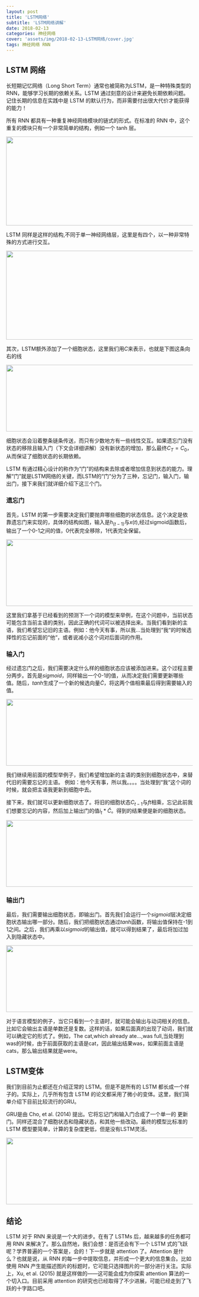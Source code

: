 ```yaml
---
layout: post
title: 'LSTM网络'
subtitle: 'LSTM网络讲解'
date: 2018-02-13
categories: 神经网络
cover: 'assets/img/2018-02-13-LSTM网络/cover.jpg'
tags: 神经网络 RNN
---
```



## LSTM 网络
长短期记忆网络（Long Short Term）通常也被简称为LSTM，是一种特殊类型的RNN，能够学习长期的依赖关系。LSTM 通过刻意的设计来避免长期依赖问题。记住长期的信息在实践中是 LSTM 的默认行为，而非需要付出很大代价才能获得的能力！

所有 RNN 都具有一种重复神经网络模块的链式的形式。在标准的 RNN 中，这个重复的模块只有一个非常简单的结构，例如一个 tanh 层。

<img src="https://raw.githubusercontent.com/terrifyzhao/terrifyzhao.github.io/master/assets/img/2018-02-13-LSTM%E7%BD%91%E7%BB%9C/lstm1.png" width="630" height="240"/>

LSTM 同样是这样的结构,不同于单一神经网络层，这里是有四个，以一种非常特殊的方式进行交互。

<img src="https://raw.githubusercontent.com/terrifyzhao/terrifyzhao.github.io/master/assets/img/2018-02-13-LSTM%E7%BD%91%E7%BB%9C/lstm2.png" width="630" height="240"/>

其次，LSTM额外添加了一个细胞状态，这里我们用$C$来表示，也就是下图这条向右的线

<img src="https://raw.githubusercontent.com/terrifyzhao/terrifyzhao.github.io/master/assets/img/2018-02-13-LSTM%E7%BD%91%E7%BB%9C/lstm3.png" width="600" height="180"/>

细胞状态会沿着整条链条传送，而只有少数地方有一些线性交互。如果遗忘门没有状态的移除且输入门（下文会详细讲解）没有新状态的增加，那么最终$C_T = C_0$，从而保证了细胞状态的长期依赖。

LSTM 有通过精心设计的称作为“门”的结构来去除或者增加信息到状态的能力。理解“门”就是LSTM网络的关键，而LSTM的“门”分为了三种，忘记门，输入门，输出门，接下来我们就详细介绍下这三个门。

### 遗忘门
首先，LSTM 的第一步需要决定我们要抛弃哪些细胞的状态信息。这个决定是依靠遗忘门来实现的，具体的结构如图，输入是$h_{(t-1)}$与$x{(t)}$,经过sigmoid函数后，输出了一个0-1之间的值，0代表完全移除，1代表完全保留。

<img src="https://raw.githubusercontent.com/terrifyzhao/terrifyzhao.github.io/master/assets/img/2018-02-13-LSTM%E7%BD%91%E7%BB%9C/lstm4.png" width="600" height="180"/>

这里我们拿基于已经看到的预测下一个词的模型来举例，在这个问题中，当前状态可能包含当前主语的类别，因此正确的代词可以被选择出来。当我们看到新的主语，我们希望忘记旧的主语。例如：他今天有事，所以我...当处理到“我“的时候选择性的忘记前面的“他“，或者说减小这个词对后面词的作用。

### 输入门
经过遗忘门之后，我们需要决定什么样的细胞状态应该被添加进来。这个过程主要分两步。首先是$sigmoid$，同样输出一个0-1的值，从而决定我们需要更新哪些值。随后，$tanh$生成了一个新的候选向量$\tilde{C}$，将这两个值相乘最后得到需要输入的值。

<img src="https://raw.githubusercontent.com/terrifyzhao/terrifyzhao.github.io/master/assets/img/2018-02-13-LSTM%E7%BD%91%E7%BB%9C/lstm5.png" width="600" height="180"/>

我们继续用前面的模型举例子，我们希望增加新的主语的类别到细胞状态中，来替代旧的需要忘记的主语。 例如：他今天有事，所以我。。。。当处理到“我“这个词的时候，就会把主语我更新到细胞中去。

接下来，我们就可以更新细胞状态了。将旧的细胞状态$C_{t-1}$与$ft$相乘，忘记此前我们想要忘记的内容，然后加上输出门的值$i_t*\tilde{C}$。得到的结果便是新的细胞状态。

<img src="https://raw.githubusercontent.com/terrifyzhao/terrifyzhao.github.io/master/assets/img/2018-02-13-LSTM%E7%BD%91%E7%BB%9C/lstm6.png" width="600" height="180"/>


### 输出门
最后，我们需要输出细胞状态，即输出门。首先我们会运行一个$sigmoid$层决定细胞状态输出哪一部分。随后，我们把细胞状态通过$tanh$函数，将输出值保持在-1到1之间。之后，我们再乘以$sigmoid$的输出值，就可以得到结果了，最后将加过加入到隐藏状态中。

<img src="https://raw.githubusercontent.com/terrifyzhao/terrifyzhao.github.io/master/assets/img/2018-02-13-LSTM%E7%BD%91%E7%BB%9C/lstm7.png" width="600" height="180"/>

对于语言模型的例子，当它只看到一个主语时，就可能会输出与动词相关的信息。比如它会输出主语是单数还是复数。这样的话，如果后面真的出现了动词，我们就可以确定它的形式了。例如，The cat,which already ate...,was full,当处理到was的时候，由于前面获取的主语是cat，因此输出结果was，如果前面主语是cats，那么输出结果就是were。


##  LSTM变体
我们到目前为止都还在介绍正常的 LSTM。但是不是所有的 LSTM 都长成一个样子的。实际上，几乎所有包含 LSTM 的论文都采用了微小的变体。这里，我们简单介绍下目前比较流行的GRU。

GRU是由 Cho, et al. (2014) 提出。它将忘记门和输入门合成了一个单一的 更新门。同样还混合了细胞状态和隐藏状态，和其他一些改动。最终的模型比标准的 LSTM 模型要简单，计算的复杂度更低，但是没有LSTM灵活。

<img src="https://raw.githubusercontent.com/terrifyzhao/terrifyzhao.github.io/master/assets/img/2018-02-13-LSTM%E7%BD%91%E7%BB%9C/lstm8.png" width="600" height="180"/>

## 结论
LSTM 对于 RNN 来说是一个大的进步。在有了 LSTMs 后，越来越多的任务都可用 RNN 来解决了。那么自然地，我们会想：是否还会有下一个 LSTM 式的飞跃呢？学界普遍的一个答案是，会的！下一步就是 attention 了。Attention 是什么？也就是说，从 RNN 的每一步中提取信息，并形成一个更大的信息集合。比如使用 RNN 产生能描述图片的标题时，它可能只选择图片的一部分进行关注。实际上，Xu, et al. (2015) 就是这样做的——这可能会成为你探索 attention 算法的一个切入口。目前采用 attention 的研究也已经取得了不少进展，可能已经走到了飞跃的十字路口吧。



